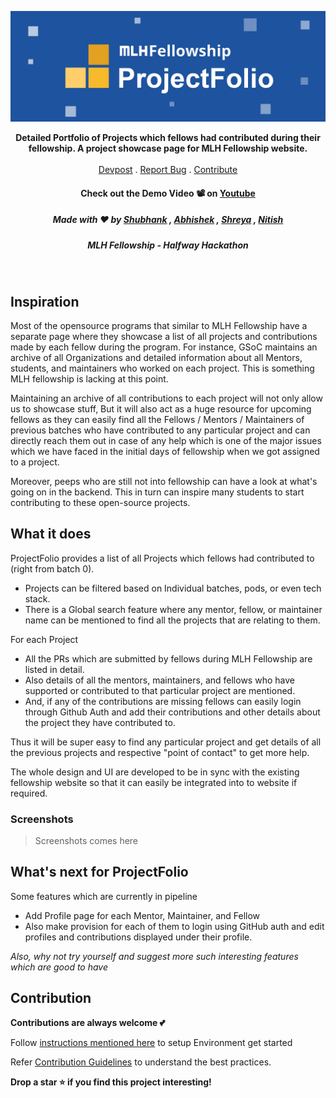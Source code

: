![ProjectFolio banner](screenshots/banner_wide.jpg)
<br>
<p align="center">
  <p align="center">
    <b>Detailed Portfolio of Projects which fellows had contributed during their fellowship. A project showcase page for MLH Fellowship website.</b>
    <br />
    <br />
    <a href="https://devpost.com/software/project-folio">Devpost</a>
    .
    <a href="https://github.com/shreyagupta30/ProjectPage/issues">Report Bug</a>
    .
   <a href="#contribution">Contribute</a>
  
  
  <!-- <h3 align="center">Experience the magic ✨ at <a href="">link</a></h4> -->
  <h4 align="center">Check out the Demo Video 📽 on <a href="">Youtube</a></h>
  <h5 align="center">Made with ❤️ by  <a href="https://github.com/shubhank-saxena">Shubhank</a> , <a href="https://github.com/iamabhishek0">Abhishek</a> , 
  <a href="https://github.com/shreyagupta30">Shreya</a> , <a href="https://github.com/NitishGadangi">Nitish</a></h5>
  <h5 align="center">MLH Fellowship - Halfway Hackathon</h5>
  </p>
</p>
</br>



## Inspiration
Most of the opensource programs that similar to MLH Fellowship have a separate page where they showcase a list of all projects and contributions made by each fellow during the program. For instance, GSoC maintains an archive of all Organizations and detailed information about all Mentors, students, and maintainers who worked on each project. This is something MLH fellowship is lacking at this point.

Maintaining an archive of all contributions to each project will not only allow us to showcase stuff, But it will also act as a huge resource for upcoming fellows as they can easily find all the Fellows / Mentors / Maintainers of previous batches who have contributed to any particular project and can directly reach them out in case of any help which is one of the major issues which we have faced in the initial days of fellowship when we got assigned to a project.

Moreover, peeps who are still not into fellowship can have a look at what's going on in the backend. This in turn can inspire many students to start contributing to these open-source projects.

## What it does
ProjectFolio provides a list of all Projects which fellows had contributed to (right from batch 0). 
* Projects can be filtered based on Individual batches, pods, or even tech stack. 
* There is a Global search feature where any mentor, fellow, or maintainer name can be mentioned to find all the projects that are relating to them.

For each Project 
* All the PRs which are submitted by fellows during MLH Fellowship are listed in detail. 
* Also details of all the mentors, maintainers, and fellows who have supported or contributed to that particular project are mentioned.
* And, if any of the contributions are missing fellows can easily login through Github Auth and add their contributions and other details about the project they have contributed to.

Thus it will be super easy to find any particular project and get details of all the previous projects and respective "point of contact" to get more help.

The whole design and UI are developed to be in sync with the existing fellowship website so that it can easily be integrated into to website if required.

### Screenshots
> Screenshots comes here

## What's next for ProjectFolio
Some features which are currently in pipeline
* Add Profile page for each Mentor, Maintainer, and Fellow
* Also make provision for each of them to login using GitHub auth and edit profiles and contributions displayed under their profile.

_Also, why not try yourself and suggest more such interesting features which are good to have_

## Contribution

**Contributions are always welcome  💕**

Follow  [instructions mentioned here](PROJECTSETUP.md)  to setup Environment get started

Refer [Contribution Guidelines](CONTRIBUTION.md) to understand the best practices.


**Drop a star ⭐ if you find this project interesting!**
